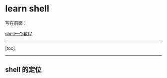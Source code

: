 # learn shell

写在前面：

[shell一个教程](http://cn.linux.vbird.org/linux_basic/0320bash.php)

---

[toc]

---

## shell 的定位



